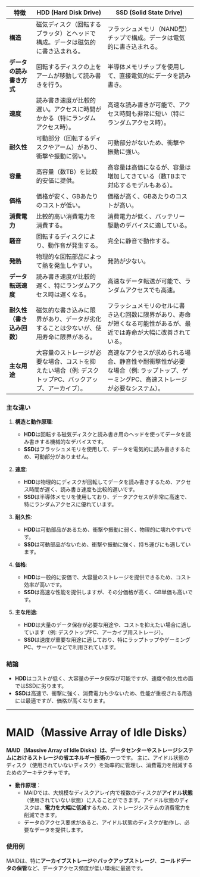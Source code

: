 
| **特徴**                 | **HDD (Hard Disk Drive)**                                                                 | **SSD (Solid State Drive)**                                                                                             |
|--------------------------|--------------------------------------------------------------------------------------------|------------------------------------------------------------------------------------------------------------------------|
| **構造**                 | 磁気ディスク（回転するプラッタ）とヘッドで構成。データは磁気的に書き込まれる。              | フラッシュメモリ（NAND型）チップで構成。データは電気的に書き込まれる。                                                      |
| **データの読み書き方式**  | 回転するディスクの上をアームが移動して読み書きを行う。                                        | 半導体メモリチップを使用して、直接電気的にデータを読み書き。                                                                  |
| **速度**                 | 読み書き速度が比較的遅い。アクセスに時間がかかる（特にランダムアクセス時）。                | 高速な読み書きが可能で、アクセス時間も非常に短い（特にランダムアクセス時）。                                                 |
| **耐久性**               | 可動部分（回転するディスクやアーム）があり、衝撃や振動に弱い。                              | 可動部分がないため、衝撃や振動に強い。                                                                                      |
| **容量**                 | 高容量（数TB）を比較的安価に提供。                                                         | 高容量は高価になるが、容量は増加してきている（数TBまで対応するモデルもある）。                                               |
| **価格**                 | 価格が安く、GBあたりのコストが低い。                                                         | 価格が高く、GBあたりのコストが高い。                                                                                        |
| **消費電力**             | 比較的高い消費電力を消費する。                                                               | 消費電力が低く、バッテリー駆動のデバイスに適している。                                                                       |
| **騒音**                 | 回転するディスクにより、動作音が発生する。                                                   | 完全に静音で動作する。                                                                                                    |
| **発熱**                 | 物理的な回転部品によって熱を発生しやすい。                                                  | 発熱が少ない。                                                                                                           |
| **データ転送速度**       | 読み書き速度が比較的遅く、特にランダムアクセス時は遅くなる。                                 | 高速なデータ転送が可能で、ランダムアクセスでも高速。                                                                        |
| **耐久性（書き込み回数）** | 磁気的な書き込みに限界があり、データが劣化することは少ないが、使用寿命に限界がある。        | フラッシュメモリのセルに書き込む回数に限界があり、寿命が短くなる可能性があるが、最近では寿命が大幅に改善されている。  |
| **主な用途**             | 大容量のストレージが必要な場合、コストを抑えたい場合（例: デスクトップPC、バックアップ、アーカイブ）。 | 高速なアクセスが求められる場合、静音性や耐衝撃性が必要な場合（例: ラップトップ、ゲーミングPC、高速ストレージが必要なシステム）。 |

### 主な違い
1. **構造と動作原理**:
   - **HDD**は回転する磁気ディスクと読み書き用のヘッドを使ってデータを読み書きする機械的なデバイスです。
   - **SSD**はフラッシュメモリを使用して、データを電気的に読み書きするため、可動部分がありません。

2. **速度**:
   - **HDD**は物理的にディスクが回転してデータを読み書きするため、アクセス時間が遅く、読み書き速度も比較的遅いです。
   - **SSD**は半導体メモリを使用しており、データアクセスが非常に高速で、特にランダムアクセスに優れています。

3. **耐久性**:
   - **HDD**は可動部品があるため、衝撃や振動に弱く、物理的に壊れやすいです。
   - **SSD**は可動部品がないため、衝撃や振動に強く、持ち運びにも適しています。

4. **価格**:
   - **HDD**は一般的に安価で、大容量のストレージを提供できるため、コスト効率が高いです。
   - **SSD**は高速な性能を提供しますが、その分価格が高く、GB単価も高いです。

5. **主な用途**:
   - **HDD**は大量のデータ保存が必要な用途や、コストを抑えたい場合に適しています（例: デスクトップPC、アーカイブ用ストレージ）。
   - **SSD**は速度が重要な用途に適しており、特にラップトップやゲーミングPC、サーバーなどで利用されています。

### 結論
- **HDD**はコストが低く、大容量のデータ保存が可能ですが、速度や耐久性の面ではSSDに劣ります。
- **SSD**は高速で、衝撃に強く、消費電力も少ないため、性能が重視される用途には最適ですが、価格が高くなります。

---

# MAID（Massive Array of Idle Disks）

**MAID（Massive Array of Idle Disks）**は、データセンターやストレージシステムにおける**ストレージの省エネルギー技術**の一つです。
主に、アイドル状態のディスク（使用されていないディスク）を効率的に管理し、消費電力を削減するためのアーキテクチャです。

- **動作原理**：
  - MAIDでは、大規模なディスクアレイ内で複数のディスクが**アイドル状態**（使用されていない状態）に入ることができます。アイドル状態のディスクは、**電力を大幅に低減**するため、ストレージシステムの消費電力を削減できます。
  - データのアクセス要求があると、アイドル状態のディスクが動作し、必要なデータを提供します。


### 使用例
MAIDは、特に**アーカイブストレージ**や**バックアップストレージ**、**コールドデータの保管**など、データアクセス頻度が低い環境に最適です。

